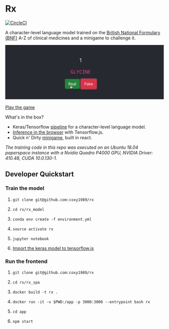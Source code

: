 # Rx

[![CircleCI](https://circleci.com/gh/coxy1989/rx.svg?style=svg)](https://circleci.com/gh/coxy1989/rx)

A character-level language model trained on the [British National Formulary (BNF)](https://bnf.nice.org.uk/) A-Z of clinical medicines and a minigame to challenge it.

![](./rx.gif)

[Play the game](https://rx.coxy1989.com)

What's in the box?

- Keras/Tensorflow [pipeline](https://nbviewer.jupyter.org/github/coxy1989/rx/blob/master/rx_model/rx.ipynb) for a character-level language model.
- [Inference in the browser](https://github.com/coxy1989/rx/blob/master/rx_spa/src/model.js) with Tensorflow.js.
- Quick n' Dirty [minigame](https://rx.coxy1989.com), built in react.

*The training code in this repo was executed on an Ubuntu 18.04 paperspace instance with a Nvidia Quadro P4000 GPU, NVIDIA Driver: 410.48, CUDA 10.0.130-1.*



## Developer Quickstart

### Train the model

1. `git clone git@github.com:coxy1989/rx`

2. `cd rx/rx_model` 

3. `conda env create -f environment.yml`

3. `source activate rx`

4. `jupyter notebook`

5. [Import the keras model to tensorflow.js](https://js.tensorflow.org/tutorials/import-keras.html)

### Run the frontend

1. `git clone git@github.com:coxy1989/rx`

2. `cd rx/rx_spa` 

3. `docker build -t rx .`

4. `docker run -it -v $PWD:/app -p 3000:3000 --entrypoint bash rx`

5. `cd app`

6. `npm start`


